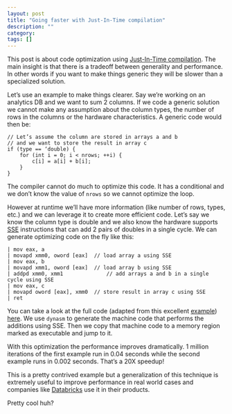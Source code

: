 ```yaml
---
layout: post
title: "Going faster with Just-In-Time compilation"
description: ""
category: 
tags: []
---
```


This post is about code optimization using [Just-In-Time compilation](https://en.wikipedia.org/wiki/Just-in-time_compilation). The main insight is that there is a tradeoff between generality and performance. In other words if you want to make things generic they will be slower than a specialized solution.

Let’s use an example to make things clearer. Say we’re working on an analytics DB and we want to sum 2 columns. If we code a generic solution we cannot make any assumption about the column types, the number of rows in the columns or the hardware characteristics. A generic code would then be:

    // Let’s assume the column are stored in arrays a and b
    // and we want to store the result in array c
    if (type == ‘double) {
        for (int i = 0; i < nrows; ++i) {
            c[i] = a[i] + b[i];
        }
    }

The compiler cannot do much to optimize this code. It has a conditional and we don’t know the value of `nrows` so we cannot optimize the loop.

However at runtime we’ll have more information (like number of rows, types, etc.) and we can leverage it to create more efficient code.  Let’s say we know the column type is double and we also know the hardware supports [SSE](https://en.wikipedia.org/wiki/Streaming_SIMD_Extensions) instructions that can add 2 pairs of doubles in a single cycle. We can generate optimizing code on the fly like this:

    | mov eax, a
    | movapd xmm0, oword [eax]  // load array a using SSE
    | mov eax, b
    | movapd xmm1, oword [eax]  // load array b using SSE
    | addpd xmm0, xmm1              // add arrays a and b in a single cycle using SSE
    | mov eax, c
    | movapd oword [eax], xmm0  // store result in array c using SSE
    | ret

You can take a look at the full code (adapted from this excellent [example](http://blog.reverberate.org/2012/12/hello-jit-world-joy-of-simple-jits.html)) [here](https://github.com/jorgemarsal/jitdemo/blob/master/sse.dasc). We use `dynasm` to generate the machine code that performs the additions using SSE. Then we copy that machine code to a memory region marked as executable and jump to it.

With this optimization the performance improves dramatically. 1 million iterations of the first example run in 0.04 seconds while the second example runs in 0.002 seconds. That’s a 20X speedup!

This is a pretty contrived example but a generalization of this technique is extremely useful to improve performance in real world cases and companies like [Databricks](https://databricks.com/blog/2015/04/28/project-tungsten-bringing-spark-closer-to-bare-metal.html) use it in their products.

Pretty cool huh?

